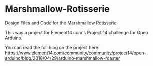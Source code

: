# Marshmallow-Rotisserie
Design Files and Code for the Marshmallow Rotisserie

This was a project for Element14.com's Project 14 challenge for Open Arduino.

You can read the full blog on the project here:
https://www.element14.com/community/community/project14/open-arduino/blog/2018/04/29/arduino-marshmallow-roaster
